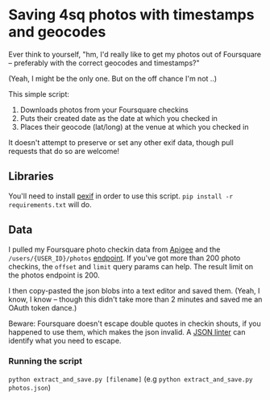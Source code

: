# Saving 4sq photos with timestamps and geocodes

Ever think to yourself, "hm, I'd really like to get my photos out of Foursquare – preferably with the correct geocodes and timestamps?"

(Yeah, I might be the only one. But on the off chance I'm not ..)

This simple script:

1. Downloads photos from your Foursquare checkins
2. Puts their created date as the date at which you checked in
3. Places their geocode (lat/long) at the venue at which you checked in

It doesn't attempt to preserve or set any other exif data, though pull requests that do so are welcome!

## Libraries
You'll need to install [pexif](https://github.com/bennoleslie/pexif) in order to use this script. `pip install -r requirements.txt` will do.

## Data
I pulled my Foursquare photo checkin data from [Apigee](https://apigee.com/console/foursquare) and the `/users/{USER_ID}/photos` [endpoint]( https://developer.foursquare.com/docs/users/photos). If you've got more than 200 photo checkins, the `offset` and `limit` query params can help. The result limit on the photos endpoint is 200.

I then copy-pasted the json blobs into a text editor and saved them. (Yeah, I know, I know – though this didn't take more than 2 minutes and saved me an OAuth token dance.)

Beware: Foursquare doesn't escape double quotes in checkin shouts, if you happened to use them, which makes the json invalid. A [JSON linter](http://jsonlint.com/) can identify what you need to escape.

### Running the script
`python extract_and_save.py [filename]` (e.g `python extract_and_save.py photos.json`)
